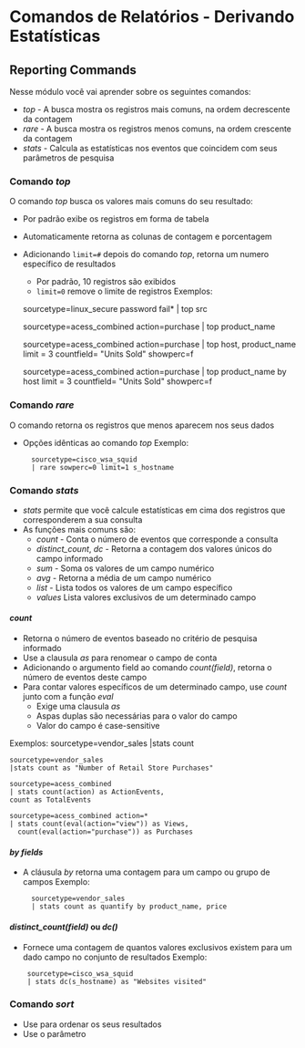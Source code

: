 # Comandos de Relatórios - Derivando Estatísticas 
## Reporting Commands
Nesse módulo você vai aprender sobre os seguintes comandos:
* _top_ - A busca mostra os registros mais comuns, na ordem decrescente da contagem
* _rare_ - A busca mostra os registros menos comuns, na ordem crescente da contagem
*  _stats_ - Calcula as estatísticas nos eventos que coincidem com seus parâmetros de pesquisa

### Comando _top_
O comando _top_ busca os valores mais comuns do seu resultado:
*  Por padrão exibe os registros em forma de tabela
* Automaticamente retorna as colunas de contagem e porcentagem
* Adicionando `limit=#` depois do comando _top_, retorna um numero específico de resultados
	* Por padrão, 10 registros são exibidos
	* `limit=0` remove o limite de registros
Exemplos:

	sourcetype=linux_secure password fail*
	| top src
	
	sourcetype=acess_combined action=purchase
	| top product_name

	sourcetype=acess_combined action=purchase
	| top host, product_name limit = 3 countfield= "Units Sold" showperc=f

	sourcetype=acess_combined action=purchase
	| top product_name by host limit = 3 countfield= "Units Sold" showperc=f

### Comando _rare_
O comando retorna os registros que menos aparecem nos seus dados
* Opções idênticas ao comando _top_
Exemplo:
		
		sourcetype=cisco_wsa_squid
		| rare sowperc=0 limit=1 s_hostname 
		
### Comando _stats_
* _stats_ permite que você calcule estatísticas em cima dos registros que corresponderem a sua consulta
* As funções mais comuns são:
	* _count_ - Conta o número de eventos que corresponde a consulta
	* _distinct_count_, _dc_ - Retorna a contagem dos valores únicos do campo informado
	* _sum_ - Soma os valores de um campo numérico
	* _avg_ - Retorna a média de um campo numérico
	* _list_ - Lista todos os valores de um campo específico
	* _values_ Lista valores exclusivos de um determinado campo

#### _count_
* Retorna o número de eventos baseado no critério de pesquisa informado
* Use a clausula _as_ para renomear o campo de conta
* Adicionando o argumento field ao comando _count(field)_, retorna o número de eventos deste campo
* Para contar valores específicos de um determinado campo, use _count_ junto com a função _eval_
	* Exige uma clausula _as_
	* Aspas duplas são necessárias para o valor do campo
	* Valor do campo é case-sensitive

Exemplos:
		sourcetype=vendor_sales
		|stats count

	sourcetype=vendor_sales
	|stats count as "Number of Retail Store Purchases"

	sourcetype=acess_combined
	| stats count(action) as ActionEvents,
	count as TotalEvents
	
	sourcetype=acess_combined action=*
	| stats count(eval(action="view")) as Views,
	  count(eval(action="purchase")) as Purchases

#### 	_by fields_
* A cláusula _by_ retorna uma contagem para um campo ou grupo de campos
Exemplo:

		sourcetype=vendor_sales
		| stats count as quantify by product_name, price


#### _distinct_count(field)_ ou _dc()_
*  Fornece uma contagem de quantos valores exclusivos existem para um dado campo no conjunto de resultados
Exemplo: 

		sourcetype=cisco_wsa_squid
		| stats dc(s_hostname) as "Websites visited"
		
### Comando _sort_
* Use para ordenar os seus resultados
* Use o parâmetro 
<!--stackedit_data:
eyJoaXN0b3J5IjpbLTE4MjUyODYzNTksOTIwODI0NzExLDEwNT
k5OTY0ODIsOTgwODEwNTQ3LDcwOTk5NTc1N119
-->